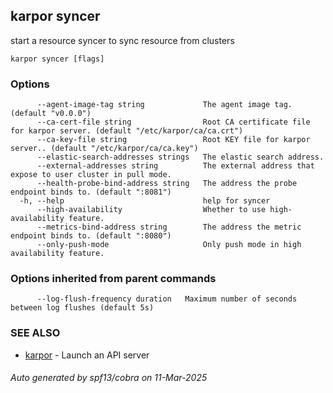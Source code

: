 ## karpor syncer

start a resource syncer to sync resource from clusters

```
karpor syncer [flags]
```

### Options

```
      --agent-image-tag string             The agent image tag. (default "v0.0.0")
      --ca-cert-file string                Root CA certificate file for karpor server. (default "/etc/karpor/ca/ca.crt")
      --ca-key-file string                 Root KEY file for karpor server.. (default "/etc/karpor/ca/ca.key")
      --elastic-search-addresses strings   The elastic search address.
      --external-addresses string          The external address that expose to user cluster in pull mode.
      --health-probe-bind-address string   The address the probe endpoint binds to. (default ":8081")
  -h, --help                               help for syncer
      --high-availability                  Whether to use high-availability feature.
      --metrics-bind-address string        The address the metric endpoint binds to. (default ":8080")
      --only-push-mode                     Only push mode in high availability feature.
```

### Options inherited from parent commands

```
      --log-flush-frequency duration   Maximum number of seconds between log flushes (default 5s)
```

### SEE ALSO

* [karpor](karpor.md)	 - Launch an API server

###### Auto generated by spf13/cobra on 11-Mar-2025

